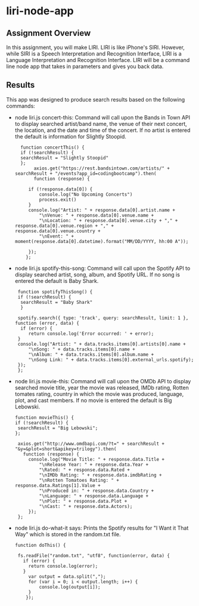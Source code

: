 # liri-node-app

## Assignment Overview
In this assignment, you will make LIRI. LIRI is like iPhone's SIRI. However, while SIRI is a Speech Interpretation and Recognition Interface, LIRI is a Language Interpretation and Recognition Interface. LIRI will be a command line node app that takes in parameters and gives you back data.

## Results
 This app was designed to produce search results based on the following commands: 
 * node liri.js concert-this: Command will call upon the Bands in Town API to display searched artist/band name, the venue of their next concert, the location, and the date and time of the concert. If no artist is entered the default is information for Slightly Stoopid. 
 
         function concertThis() {
         if (!searchResult) {
         searchResult = "Slightly Stoopid"
         };
              axios.get("https://rest.bandsintown.com/artists/" + searchResult + "/events?app_id=codingbootcamp").then(
              function (response) {

            if (!response.data[0]) {
                console.log("No Upcoming Concerts")
                process.exit()
            }
            console.log("Artist: " + response.data[0].artist.name +
                "\nVenue: " + response.data[0].venue.name +
                "\nLocation: " + response.data[0].venue.city + "," + response.data[0].venue.region + "," + response.data[0].venue.country +
                "\nEvent: " + moment(response.data[0].datetime).format("MM/DD/YYYY, hh:00 A"));
       
            });   
           };
 * node liri.js spotify-this-song: Command will call upon the Spotify API to display searched artist, song, album, and Spotify URL. If no song is entered the default is Baby Shark.  

        function spotifyThisSong() {
        if (!searchResult) {
         searchResult = "Baby Shark"
         }

        spotify.search({ type: 'track', query: searchResult, limit: 1 }, function (error, data) {
         if (error) {
            return console.log('Error occurred: ' + error);
        }
        console.log("Artist: " + data.tracks.items[0].artists[0].name +
            "\nSong: " + data.tracks.items[0].name +
            "\nAlbum: " + data.tracks.items[0].album.name +
            "\nSong Link: " + data.tracks.items[0].external_urls.spotify); 
        });
        };
 * node liri.js movie-this: Command will call upon the OMDb API to display searched movie title, year the movie was released, IMDb rating, Rotten tomates rating, country in which the movie was produced, language, plot, and cast members. If no movie is entered the default is Big Lebowski. 

       function movieThis() {
       if (!searchResult) {
        searchResult = "Big Lebowski";
       };
  
        axios.get("http://www.omdbapi.com/?t=" + searchResult + "&y=&plot=short&apikey=trilogy").then(
          function (response) {
            console.log("Movie Title: " + response.data.Title +
                "\nRelease Year: " + response.data.Year +
                "\Rated: " + response.data.Rated +
                "\nIMDb Rating: " + response.data.imdbRating +
                "\nRotten Tomatoes Rating: " + response.data.Ratings[1].Value +
                "\nProduced in: " + response.data.Country +
                "\nLanguage: " + response.data.Language +
                "\nPlot: " + response.data.Plot +
                "\nCast: " + response.data.Actors);
            });     
        }; 
 * node liri.js do-what-it says: Prints the Spotify results for "I Want it That Way" which is stored in the random.txt file. 


       function doThis() {

        fs.readFile("random.txt", "utf8", function(error, data) {
          if (error) {
            return console.log(error);
          }
            var output = data.split(",");
            for (var i = 0; i < output.length; i++) {
                console.log(output[i]);
            }   
           });
